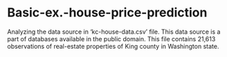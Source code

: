 # Basic-ex.-house-price-prediction
Analyzing the data source in ‘kc-house-data.csv’ file.  This data source is a part of databases available in the public domain.  This file contains 21,613 observations of real-estate properties of King county in Washington state.
